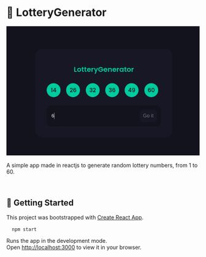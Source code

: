# 💸 LotteryGenerator

<img src=".github/screenshot.png">

<br>

A simple app made in reactjs to generate random lottery numbers, from 1 to 60.

<br>

## 🚀 Getting Started

This project was bootstrapped with [Create React App](https://github.com/facebook/create-react-app).

```
  npm start
```

Runs the app in the development mode.\
Open [http://localhost:3000](http://localhost:3000) to view it in your browser.
